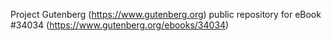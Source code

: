 Project Gutenberg (https://www.gutenberg.org) public repository for eBook #34034 (https://www.gutenberg.org/ebooks/34034)
